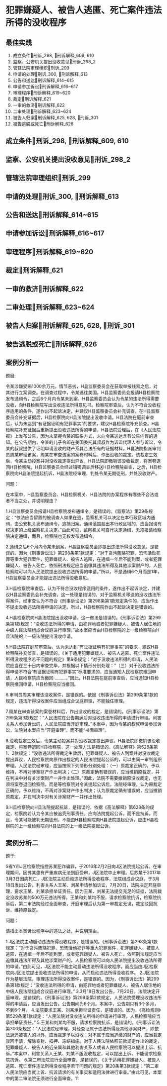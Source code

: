 # 犯罪嫌疑人、被告人逃匿、死亡案件违法所得的没收程序
## 最佳实践
1. 成立条件🚪刑诉_298, 🚪刑诉解释_609, 610
2. 监察、公安机关提出没收意见🚪刑诉_298_2
3. 管辖法院审理组织🚪刑诉_299
4. 申请的处理🚪刑诉_300, 🚪刑诉解释_613
5. 公告和送达🚪刑诉解释_614~615
6. 申请参加诉讼🚪刑诉解释_616~617
7. 审理程序🚪刑诉解释_619~620
8. 裁定🚪刑诉解释_621
9. 一审的救济🚪刑诉解释_622
10. 二审处理🚪刑诉解释_623~624
11. 被告人归案🚪刑诉解释_625, 628, 🚪刑诉_301
12. 被告逃脱或死亡🚪刑诉解释_626





## 成立条件🚪刑诉_298, 🚪刑诉解释_609, 610
## 监察、公安机关提出没收意见🚪刑诉_298_2
## 管辖法院审理组织🚪刑诉_299
## 申请的处理🚪刑诉_300, 🚪刑诉解释_613
## 公告和送达🚪刑诉解释_614~615
## 申请参加诉讼🚪刑诉解释_616~617
## 审理程序🚪刑诉解释_619~620
## 裁定🚪刑诉解释_621
## 一审的救济🚪刑诉解释_622
## 二审处理🚪刑诉解释_623~624
## 被告人归案🚪刑诉解释_625, 628, 🚪刑诉_301
## 被告逃脱或死亡🚪刑诉解释_626





## 案例分析一

题目:

令某涉嫌受贿1000余万元，情节恶劣，H县监察委员会在获取举报线索之后，对其进行立案调查。在调查过程中，令某逃往美国。H县监察委员会报请H县检察院发布通缉令，之后6个月内令某未到案，H县监察委员会认为令某的违法所得需要没收，向H县检察院写出没收违法所得意见书。检察院审查后，认为不符合没收程序适用的条件，遂作出不起诉决定，并建议H县监察委员会补充调查。在H县监察委员会补充证据后，H县检察院向H县法院提出没收申请。H县法院在庭前审查后，认为未达到“有证据证明有犯罪事实”的要求，建议H县检察院补充侦查。H县检察院补充证据后重新提出没收违法所得的申请，H县法院受理后，在《人民法院报》上发布公告，因为未掌握令某的联系方式，未向令某送达含有公告内容的通知。在公告期内，令某的儿子令郎在美国委托其叔叔作为诉讼代理人参与诉讼，令某的叔叔提供了证明申请没收的财产系其合法所有的证据材料，H县法院指派审判员周某审理该案，周某在审查该案的案卷材料后，作出没收的裁定。该裁定生效后，令某主动投案并对没收裁定提出异议，H县法院即撤销该没收裁定，将案卷退回H县检察院，H县监察委员会经过镇密调查后移送H县检察院审查，之后，H县检察院向H县法院提起抗诉，H县法院经审理，判处令某无期徒刑，并处没收财产。

问题：

在本案中，H县监察委员会、H县检察机关、H县法院的办案程序有哪些不合法或者不当之处，并说明理由？

1.H县监察委员会报请H县检察院发布通缉令，是错误的。《监察法》第29条规定：“依法应当留置的被调查人如果在逃，监察机关可以决定在本行政区域内通缉，由公安机关发布通缉令，追捕归案。通缉范围超出本行政区域的，应当报请有权决定的上级监察机关决定。”由此可见，监察机关可自行决定通缉，无须报请检察院决定通缉，而且，检察院也无权发布通缉令。

2.通缉之后6个月内令某未到案，H县监察委员会即提出违法所得没收意见，是错误的。因为《刑事诉讼法》第298条第1款规定：“对于贪污贿赂犯罪、恐怖活动犯罪等重大犯罪案件，犯罪嫌疑人、被告人逃匿，在通缉一年后不能到案，或者犯罪嫌疑人、被告人死亡，依照刑法规定应当追缴其违法所得及其他涉案财产的，人民检察院可以向人民法院提出没收违法所得的申请。”所以，不是通缉6个月而是1年，H县监察委员会才能提出违法所得没收意见。

3.H县检察院审查后，认为不符合没收程序适用的条件，遂作出不起诉决定，并建议H县监察委员会补充调查，这一处理是错误的。对于监察机关移送的没收违法所得案件，经审查认为不符合《刑事诉讼法》第298条第1款规定条件的，应当作出不提出没收违法所得申请的决定。所以，H县检察院作出不起诉决定是错误的。

4.H县检察院向H县法院提出没收申请，这一做法是错误的。《刑事诉讼法》第299条第1款规定：“没收违法所得的申请，由犯罪地或者犯罪嫌疑人、被告人居住地的中级人民法院组成合议庭进行审理。”故本案应当由H县检察院的上一级检察院向H县法院的上一级法院提出没收申请。

5.H县法院在庭前审查后，认为未达到“有证据证明有犯罪事实”的要求，建议H县检察院补充侦查，是错误的。《关于适用犯罪嫌疑人、被告人逃匿、死亡案件违法所得没收程序若干问题的规定》第9条规定：“对于没收违法所得的申请，人民法院应当在三十日内审查完毕，并根据以下情形分别处理："（三）对于没收违法所得申请不符合‘有证据证明有犯罪事实”标准要求的，应当通知人民检察院撤回申请，人民检察院应当撤回·………。”因此，H县法院在庭前审查后，应当通知H县检察院撤回申请，H县检察院应当撤回。

6.审判员周某审理该没收案件，是错误的。依据《刑事诉讼法》第299条第1款的规定，违法所得没收案件应当组成合议庭审理，不能独任审理。

7.周某在审查该案的案卷材料后，作出没收的裁定，是错误的。《刑事诉讼法》第299条第3款规定：“人民法院在公告期满后对没收违法所得的申请进行审理。利害关系人参加诉讼的，人民法院应当开庭审理。”本案中，因为令某的叔叔申请参加诉讼，法院对本案应当“开庭审理”，而不能“书面审理”。


8.没收裁定生效后，令某主动投案并对没收裁定提出异议，H县法院即撤销该没收裁定，将案卷退回H县检察院，这一处理方法是错误的。《高法解释》第628条第1、2款规定：“没收违法所得裁定生效后，犯罪嫌疑人、被告人到案并对没收裁定提出异议，人民检察院向原作出裁定的人民法院提起公诉的，可以由同一审判组织审理。人民法院经审理，应当按照下列情形分别处理：（一）原裁定正确的，予以维持，不再对涉案财产作出判决；（二）原裁定确有错误的，应当撤销原裁定，并在判决中对有关涉案财产一并作出处理。”因此，法院不需要撤销原没收裁定，也无须将案卷退回检察院。而是等检察院对令某提起公诉后，法院经审理，认为原裁定正确的，予以维持，不再对涉案财产作出判决；认为原裁定确有错误的，应当撤销原裁定，并在判决中对有关涉案财产一并作出处理。


9.H县检察院向H县法院提起抗诉，是错误的。依据《高法解释》第628条的规定，检察院若认为令某应被追究刑事责任，应向法院提起公诉，而不是抗诉。而且，令某可能被判无期徒刑，不能由H县检察院向H县法院提起公诉，应由H县检察院的上一级检察院向H县法院的上一级法院提起公诉。


## 案例分析二

题干:

S省Y市J区检察院指控苏某犯诈骗罪，于2016年2月2日向J区法院提起公诉。在审理期间，因苏某患有严重疾病无法到庭受审，J区法院中止审理。后苏某于2017年3月3日因病死亡，J区法院主动启动违法所得没收程序，法院组成合议庭，于3月18日发出公告。利害关系人王某、刘某申请参加诉讼，7月20日，法院决定开庭审理，要求王某、刘某承担举证责任。因为王某、刘某无法提交充足的证据，法院裁定没收苏某的500万元违法所得。王某和刘某均不服，请求检察院抗诉，检察院抗诉后，第二审法院经过全面审查，开庭审理后认为第一审裁定无误，裁定驳回抗诉，维持原裁定。

问题：


请指出本案诉讼程序中的违法之处，并说明理由。

1.J区法院主动启动违法所得没收程序，是错误的。《刑事诉讼法》第298条第1款规定：“对于贪污贿赂犯罪、恐怖活动犯罪等重大犯罪案件，犯罪嫌疑人、被告人逃匿，在通缉一年后不能到案，或者犯罪嫌疑人、被告人死亡，依照刑法规定应当追缴其违法所得及其他涉案财产的，人民检察院可以向人民法院提出没收违法所得的申请。”由此可见，J区法院不能主动启动违法所得没收程序，而应当由J区检察院向J区法院提出没收违法所得的申请，从而启动违法所得没收程序。
2.J区法院作为基层法院，审理违法所得没收案件，是错误的。因为，《刑事诉讼法》第299条第1款规定：“没收违法所得的申请，由犯罪地或者犯罪嫌疑人、被告人居住地的中级人民法院组成合议庭进行审理。”
3.3月18日发出公告，7月20日，法院决定开庭审理，是错误的。《刑事诉讼法》第299条第2款规定，人民法院受理没收违法所得的申请后，应当发出公告。公告期间为6个月。本案中，公告期只有3个多月，不到6个月。
4.法院要求王某、刘某承担举证责任，是错误的。因为，《高检规则》第529条第1款规定：“人民法院对没收违法所得的申请进行审理，人民检察院应当承担举证责任。”
5.王某和刘某均不服，请求检察院抗诉，是错误的。《刑事诉讼法第300条规定：“人民法院经审理，对经查证属于违法所得及其他涉案财产，除依法返还被害人的以外，应当裁定予以没收；对不属于应当追缴的财产的，应当裁定驳回申请，解除查封、扣押、冻结措施。对于人民法院依照前款规定作出的裁定，犯罪嫌疑人、被告人的近亲属和其他利害关系人或者人民检察院可以提出上诉、抗诉。”本案中，利害关系人王某、刘某不服没收裁定，可以提出上诉，不能请求检察院抗诉。
6.第二审法院进行全面审查，是错误的。《关于适用犯罪嫌疑人、被告人逃匿、死亡案件违法所得没收程序若干问题的规定》第20条第3款规定：“第二审人民法院应当就上诉、抗诉请求的有关事实和适用法律进行审查。”由此可见，本案中的第二审法院无须进行全面审查。11












